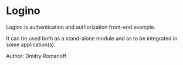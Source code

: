 # Logino #

Logino is authentication and authorization front-end example. 

It can be used both as a stand-alone module and as to be integrated in some application(s).

Author: Dmitry Romanoff

